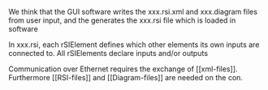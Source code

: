 We think that the GUI software writes the xxx.rsi.xml and xxx.diagram files from user input, and the generates the xxx.rsi file which is loaded in software

In xxx.rsi, each rSIElement defines which other elements its own inputs are connected to. All rSIElements declare inputs and/or outputs

Communication over Ethernet requires the exchange of [[xml-files]]. Furthermore [[RSI-files]] and [[Diagram-files]] are needed on the con.